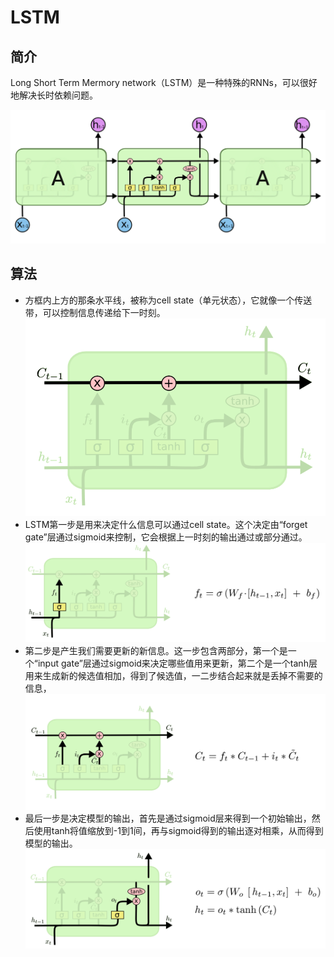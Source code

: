 # LSTM

## 简介

Long Short Term Mermory network（LSTM）是一种特殊的RNNs，可以很好地解决长时依赖问题。

![image-20200308110051908](figures/image-20200308110051908.png)



## 算法

- 方框内上方的那条水平线，被称为cell state（单元状态），它就像一个传送带，可以控制信息传递给下一时刻。![image-20200308110144356](figures/image-20200308110144356.png)
- LSTM第一步是用来决定什么信息可以通过cell state。这个决定由“forget gate”层通过sigmoid来控制，它会根据上一时刻的输出通过或部分通过。![image-20200308110251174](figures/image-20200308110251174.png)
- 第二步是产生我们需要更新的新信息。这一步包含两部分，第一个是一个“input gate”层通过sigmoid来决定哪些值用来更新，第二个是一个tanh层用来生成新的候选值相加，得到了候选值，一二步结合起来就是丢掉不需要的信息，![image-20200308110513445](figures/image-20200308110513445.png)
- 最后一步是决定模型的输出，首先是通过sigmoid层来得到一个初始输出，然后使用tanh将值缩放到-1到1间，再与sigmoid得到的输出逐对相乘，从而得到模型的输出。![image-20200308110956823](figures/image-20200308110956823.png)



